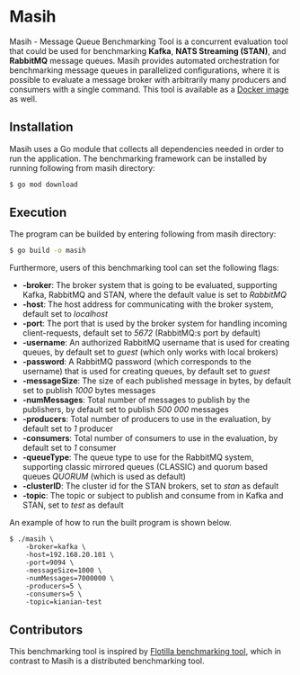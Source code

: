# Masih
Masih - Message Queue Benchmarking Tool is a concurrent evaluation tool that could be used for benchmarking **Kafka**, **NATS Streaming (STAN)**, and **RabbitMQ** message queues.
Masih provides automated orchestration for benchmarking message queues in parallelized configurations, where it is possible to evaluate a message broker with arbitrarily many producers and consumers with a single command. This tool is available as a [Docker image](https://hub.docker.com/r/kianian9/masih) as well.

## Installation
Masih uses a Go module that collects all dependencies needed in order to run the application. The benchmarking framework can be installed by running following from masih directory:
```bash
$ go mod download
```


## Execution
The program can be builded by entering following from masih directory:
```bash
$ go build -o masih
```
Furthermore, users of this benchmarking tool can set the following flags:
* **-broker**: The broker system that is going to be evaluated, supporting Kafka, RabbitMQ and STAN, where the default value is set to *RabbitMQ*
* **-host**: The host address for communicating with the broker system, default set to *localhost*
* **-port**: The port that is used by the broker system for handling incoming client-requests, default set to *5672* (RabbitMQ:s port by default)
* **-username**: An authorized RabbitMQ username that is used for creating queues,  by default set to *guest* (which only works with local brokers)
* **-password**: A RabbitMQ password (which corresponds to the username) that is used for creating queues, by default set to *guest*
* **-messageSize**: The size of each published message in bytes, by default set to publish *1000* bytes messages
* **-numMessages**: Total number of messages to publish by the publishers, by default set to publish *500 000* messages
* **-producers**: Total number of producers to use in the evaluation, by default set to *1* producer
* **-consumers**: Total number of consumers to use in the evaluation, by default set to *1* consumer
* **-queueType**: The queue type to use for the RabbitMQ system, supporting classic mirrored queues (CLASSIC) and quorum based queues *QUORUM* (which is used as default)
* **-clusterID**: The cluster id for the STAN brokers, set to *stan* as default
* **-topic**: The topic or subject to publish and consume from in Kafka and STAN, set to *test* as default

An example of how to run the built program is shown below.
```shell
$ ./masih \
    -broker=kafka \
    -host=192.168.20.101 \
    -port=9094 \
    -messageSize=1000 \
    -numMessages=7000000 \
    -producers=5 \
    -consumers=5 \
    -topic=kianian-test
```

## Contributors
This benchmarking tool is inspired by [Flotilla benchmarking tool](https://github.com/tylertreat/Flotilla), which in contrast to Masih is a distributed benchmarking tool.

